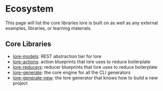 # Ecosystem

This page will list the core libraries lore is built on as well as any external examples, libraries, or 
learning materials.

## Core Libraries

* [lore-models](https://github.com/storcery/lore-models): REST abstraction tier for lore
* [lore-actions](https://github.com/storcery/lore-actions): action blueprints that lore uses to reduce boilerplate
* [lore-reducers](https://github.com/storcery/lore-reducers): reducer blueprints that lore uses to reduce boilerplate
* [lore-generate](https://github.com/storcery/lore-generate): the core engine for all the CLI generators
* [lore-generate-new](https://github.com/storcery/lore-generate-new): the lore generator that knows how to build a new project

